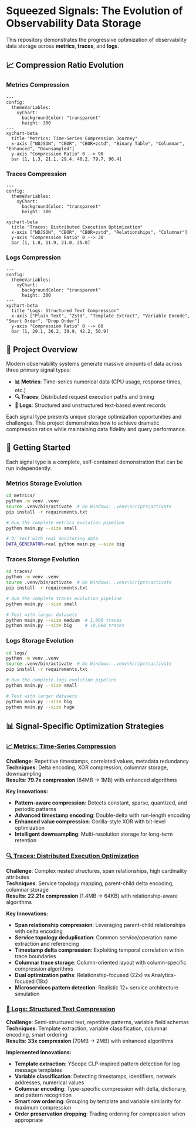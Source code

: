 # Squeezed Signals: The Evolution of Observability Data Storage

This repository demonstrates the progressive optimization of observability data storage across **metrics**, **traces**, and **logs**.

## 📈 Compression Ratio Evolution

### Metrics Compression
```mermaid
---
config:
  themeVariables:
    xyChart:
      backgroundColor: "transparent"
      height: 300
---
xychart-beta
  title "Metrics: Time-Series Compression Journey"
  x-axis ["NDJSON", "CBOR", "CBOR+zstd", "Binary Table", "Columnar", "Enhanced", "Downsampled"]
  y-axis "Compression Ratio" 0 --> 90
  bar [1, 1.3, 21.1, 29.4, 40.2, 79.7, 90.4]
```

### Traces Compression
```mermaid
---
config:
  themeVariables:
    xyChart:
      backgroundColor: "transparent"
      height: 300
---
xychart-beta
  title "Traces: Distributed Execution Optimization"
  x-axis ["NDJSON", "CBOR", "CBOR+zstd", "Relationships", "Columnar"]
  y-axis "Compression Ratio" 0 --> 30
  bar [1, 1.8, 11.9, 21.0, 25.0]
```

### Logs Compression
```mermaid
---
config:
  themeVariables:
    xyChart:
      backgroundColor: "transparent"
      height: 300
---
xychart-beta
  title "Logs: Structured Text Compression"
  x-axis ["Plain Text", "Zstd", "Template Extract", "Variable Encode", "Smart Order", "Drop Order"]
  y-axis "Compression Ratio" 0 --> 60
  bar [1, 29.1, 36.2, 39.9, 42.2, 50.9]
```

## 🎯 Project Overview

Modern observability systems generate massive amounts of data across three primary signal types:

- **📊 Metrics**: Time-series numerical data (CPU usage, response times, etc.)
- **🔍 Traces**: Distributed request execution paths and timing
- **📝 Logs**: Structured and unstructured text-based event records

Each signal type presents unique storage optimization opportunities and challenges. This project demonstrates how to achieve dramatic compression ratios while maintaining data fidelity and query performance.

## 🚀 Getting Started

Each signal type is a complete, self-contained demonstration that can be run independently:

### Metrics Storage Evolution

```bash
cd metrics/
python -m venv .venv
source .venv/bin/activate  # On Windows: .venv\Scripts\activate
pip install -r requirements.txt

# Run the complete metrics evolution pipeline
python main.py --size small

# Or test with real monitoring data
DATA_GENERATOR=real python main.py --size big
```

### Traces Storage Evolution

```bash
cd traces/
python -m venv .venv
source .venv/bin/activate  # On Windows: .venv\Scripts\activate
pip install -r requirements.txt

# Run the complete traces evolution pipeline
python main.py --size small

# Test with larger datasets
python main.py --size medium  # 1,000 traces
python main.py --size big     # 10,000 traces
```

### Logs Storage Evolution

```bash
cd logs/
python -m venv .venv
source .venv/bin/activate  # On Windows: .venv\Scripts\activate
pip install -r requirements.txt

# Run the complete logs evolution pipeline
python main.py --size small

# Test with larger datasets
python main.py --size big
python main.py --size huge
```

## 📊 Signal-Specific Optimization Strategies

### [📈 Metrics: Time-Series Compression](./metrics/docs/README.md)
**Challenge**: Repetitive timestamps, correlated values, metadata redundancy  
**Techniques**: Delta encoding, XOR compression, columnar storage, downsampling  
**Results**: **79.7x compression** (84MB → 1MB) with enhanced algorithms

**Key Innovations:**
- **Pattern-aware compression**: Detects constant, sparse, quantized, and periodic patterns
- **Advanced timestamp encoding**: Double-delta with run-length encoding
- **Enhanced value compression**: Gorilla-style XOR with bit-level optimization
- **Intelligent downsampling**: Multi-resolution storage for long-term retention

### [🔍 Traces: Distributed Execution Optimization](./traces/docs/README.md)
**Challenge**: Complex nested structures, span relationships, high cardinality attributes  
**Techniques**: Service topology mapping, parent-child delta encoding, columnar storage  
**Results**: **22.21x compression** (1.4MB → 64KB) with relationship-aware algorithms

**Key Innovations:**
- **Span relationship compression**: Leveraging parent-child relationships with delta encoding
- **Service topology deduplication**: Common service/operation name extraction and referencing
- **Timestamp delta compression**: Exploiting temporal correlation within trace boundaries
- **Columnar trace storage**: Column-oriented layout with column-specific compression algorithms
- **Dual optimization paths**: Relationship-focused (22x) vs Analytics-focused (18x)
- **Microservices pattern detection**: Realistic 12+ service architecture simulation

### [📝 Logs: Structured Text Compression](./logs/docs/README.md)
**Challenge**: Semi-structured text, repetitive patterns, variable field schemas  
**Techniques**: Template extraction, variable classification, columnar encoding, smart ordering  
**Results**: **33x compression** (70MB → 2MB) with enhanced algorithms

**Implemented Innovations:**
- **Template extraction**: YScope CLP-inspired pattern detection for log message templates
- **Variable classification**: Detecting timestamps, identifiers, network addresses, numerical values
- **Columnar encoding**: Type-specific compression with delta, dictionary, and pattern recognition
- **Smart row ordering**: Grouping by template and variable similarity for maximum compression
- **Order preservation dropping**: Trading ordering for compression when appropriate
